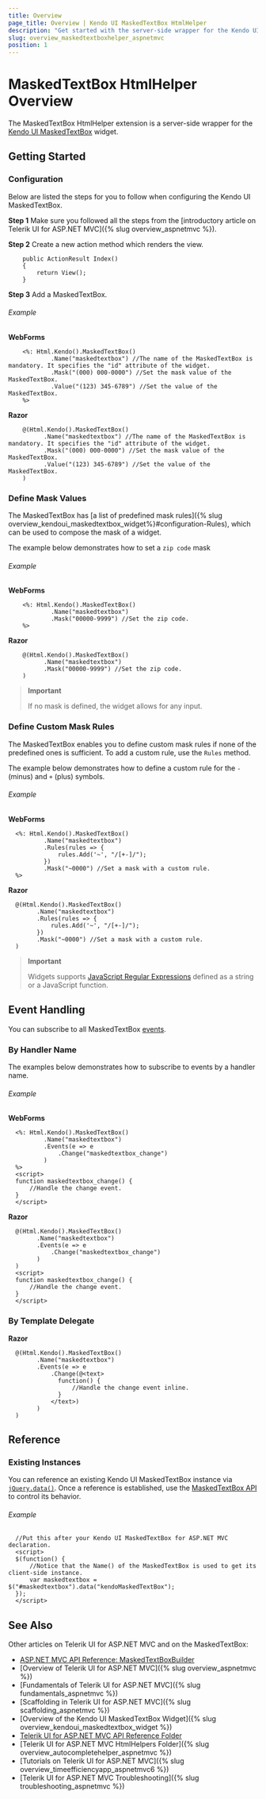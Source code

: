 ```yaml
---
title: Overview
page_title: Overview | Kendo UI MaskedTextBox HtmlHelper
description: "Get started with the server-side wrapper for the Kendo UI MaskedTextBox widget for ASP.NET MVC."
slug: overview_maskedtextboxhelper_aspnetmvc
position: 1
---
```


# MaskedTextBox HtmlHelper Overview

The MaskedTextBox HtmlHelper extension is a server-side wrapper for the [Kendo UI MaskedTextBox](https://demos.telerik.com/kendo-ui/maskedtextbox/index) widget.

## Getting Started

### Configuration

Below are listed the steps for you to follow when configuring the Kendo UI MaskedTextBox.

**Step 1** Make sure you followed all the steps from the [introductory article on Telerik UI for ASP.NET MVC]({% slug overview_aspnetmvc %}).

**Step 2** Create a new action method which renders the view.

        public ActionResult Index()
        {
            return View();
        }

**Step 3** Add a MaskedTextBox.

###### Example

**WebForms**

        <%: Html.Kendo().MaskedTextBox()
                .Name("maskedtextbox") //The name of the MaskedTextBox is mandatory. It specifies the "id" attribute of the widget.
                .Mask("(000) 000-0000") //Set the mask value of the MaskedTextBox.
                .Value("(123) 345-6789") //Set the value of the MaskedTextBox.
        %>

**Razor**

        @(Html.Kendo().MaskedTextBox()
              .Name("maskedtextbox") //The name of the MaskedTextBox is mandatory. It specifies the "id" attribute of the widget.
              .Mask("(000) 000-0000") //Set the mask value of the MaskedTextBox.
              .Value("(123) 345-6789") //Set the value of the MaskedTextBox.
        )

### Define Mask Values

The MaskedTextBox has [a list of predefined mask rules]({% slug overview_kendoui_maskedtextbox_widget%}#configuration-Rules), which can be used to compose the mask of a widget.

The example below demonstrates how to set a `zip code` mask

###### Example

**WebForms**

        <%: Html.Kendo().MaskedTextBox()
                .Name("maskedtextbox")
                .Mask("00000-9999") //Set the zip code.
        %>

**Razor**

        @(Html.Kendo().MaskedTextBox()
              .Name("maskedtextbox")
              .Mask("00000-9999") //Set the zip code.
        )

> **Important**
>
> If no mask is defined, the widget allows for any input.

### Define Custom Mask Rules

The MaskedTextBox enables you to define custom mask rules if none of the predefined ones is sufficient. To add a custom rule, use the `Rules` method.

The example below demonstrates how to define a custom rule for the `-` (minus) and `+` (plus) symbols.

###### Example

**WebForms**

      <%: Html.Kendo().MaskedTextBox()
              .Name("maskedtextbox")
              .Rules(rules => {
                  rules.Add('~', "/[+-]/");
              })
              .Mask("~0000") //Set a mask with a custom rule.
      %>

**Razor**

      @(Html.Kendo().MaskedTextBox()
            .Name("maskedtextbox")
            .Rules(rules => {
                rules.Add('~', "/[+-]/");
            })
            .Mask("~0000") //Set a mask with a custom rule.
      )

> **Important**
>
> Widgets supports [JavaScript Regular Expressions](https://developer.mozilla.org/en-US/docs/Web/JavaScript/Guide/Regular_Expressions) defined as a string or a JavaScript function.

## Event Handling

You can subscribe to all MaskedTextBox [events](/api/javascript/ui/maskedtextbox#events).

### By Handler Name

The examples below demonstrates how to subscribe to events by a handler name.

###### Example

**WebForms**

      <%: Html.Kendo().MaskedTextBox()
              .Name("maskedtextbox")
              .Events(e => e
                  .Change("maskedtextbox_change")
              )
      %>
      <script>
      function maskedtextbox_change() {
          //Handle the change event.
      }
      </script>

**Razor**

      @(Html.Kendo().MaskedTextBox()
            .Name("maskedtextbox")
            .Events(e => e
                .Change("maskedtextbox_change")
            )
      )
      <script>
      function maskedtextbox_change() {
          //Handle the change event.
      }
      </script>

### By Template Delegate

**Razor**

      @(Html.Kendo().MaskedTextBox()
            .Name("maskedtextbox")
            .Events(e => e
                .Change(@<text>
                  function() {
                      //Handle the change event inline.
                  }
                </text>)
            )
      )

## Reference

### Existing Instances

You can reference an existing Kendo UI MaskedTextBox instance via [`jQuery.data()`](http://api.jquery.com/jQuery.data/). Once a reference is established, use the [MaskedTextBox API](/api/javascript/ui/maskedtextbox#methods) to control its behavior.

###### Example

      //Put this after your Kendo UI MaskedTextBox for ASP.NET MVC declaration.
      <script>
      $(function() {
          //Notice that the Name() of the MaskedTextBox is used to get its client-side instance.
          var maskedtextbox = $("#maskedtextbox").data("kendoMaskedTextBox");
      });
      </script>

## See Also

Other articles on Telerik UI for ASP.NET MVC and on the MaskedTextBox:

* [ASP.NET MVC API Reference: MaskedTextBoxBuilder](/api/aspnet-mvc/Kendo.Mvc.UI.Fluent/MaskedTextBoxBuilder)
* [Overview of Telerik UI for ASP.NET MVC]({% slug overview_aspnetmvc %})
* [Fundamentals of Telerik UI for ASP.NET MVC]({% slug fundamentals_aspnetmvc %})
* [Scaffolding in Telerik UI for ASP.NET MVC]({% slug scaffolding_aspnetmvc %})
* [Overview of the Kendo UI MaskedTextBox Widget]({% slug overview_kendoui_maskedtextbox_widget %})
* [Telerik UI for ASP.NET MVC API Reference Folder](/api/aspnet-mvc/Kendo.Mvc/AggregateFunction)
* [Telerik UI for ASP.NET MVC HtmlHelpers Folder]({% slug overview_autocompletehelper_aspnetmvc %})
* [Tutorials on Telerik UI for ASP.NET MVC]({% slug overview_timeefficiencyapp_aspnetmvc6 %})
* [Telerik UI for ASP.NET MVC Troubleshooting]({% slug troubleshooting_aspnetmvc %})
